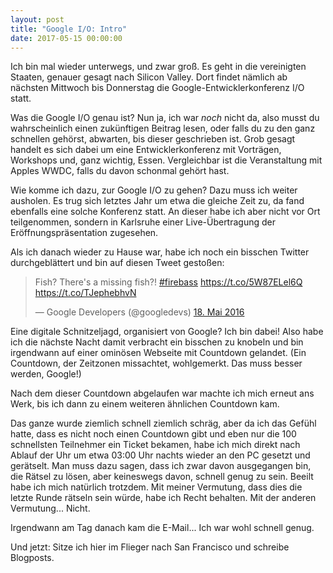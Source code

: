 ```yaml
---
layout: post
title: "Google I/O: Intro"
date: 2017-05-15 00:00:00
---
```


Ich bin mal wieder unterwegs, und zwar groß. Es geht in die vereinigten Staaten,
genauer gesagt nach Silicon Valley. Dort findet nämlich ab nächsten Mittwoch bis
Donnerstag die Google-Entwicklerkonferenz I/O statt.

Was die Google I/O genau ist? Nun ja, ich war _noch_ nicht da, also musst du
wahrscheinlich einen zukünftigen Beitrag lesen, oder falls du zu den ganz
schnellen gehörst, abwarten, bis dieser geschrieben ist. Grob gesagt handelt
es sich dabei um eine Entwicklerkonferenz mit Vorträgen, Workshops und, ganz
wichtig, Essen. Vergleichbar ist die Veranstaltung mit Apples WWDC, falls du
davon schonmal gehört hast.

Wie komme ich dazu, zur Google I/O zu gehen? Dazu muss ich weiter ausholen.
Es trug sich letztes Jahr um etwa die gleiche Zeit zu, da fand ebenfalls eine
solche Konferenz statt. An dieser habe ich aber nicht vor Ort teilgenommen,
sondern in Karlsruhe einer Live-Übertragung der Eröffnungspräsentation
zugesehen.

Als ich danach wieder zu Hause war, habe ich noch ein bisschen Twitter
durchgeblättert und bin auf diesen Tweet gestoßen:

<blockquote class="twitter-tweet" data-lang="de"><p lang="en" dir="ltr">Fish? There&#39;s a missing fish?! <a href="https://twitter.com/hashtag/firebass?src=hash">#firebass</a> <a href="https://t.co/5W87ELel6Q">https://t.co/5W87ELel6Q</a>  <a href="https://t.co/TJephebhvN">https://t.co/TJephebhvN</a></p>&mdash; Google Developers (@googledevs) <a href="https://twitter.com/googledevs/status/733083552711999488">18. Mai 2016</a></blockquote>
<script async src="//platform.twitter.com/widgets.js" charset="utf-8"></script>

Eine digitale Schnitzeljagd, organisiert von Google? Ich bin dabei!
Also habe ich die nächste Nacht damit verbracht ein bisschen zu knobeln
und bin irgendwann auf einer ominösen Webseite mit Countdown gelandet.
(Ein Countdown, der Zeitzonen missachtet, wohlgemerkt. Das muss besser werden,
Google!)

Nach dem dieser Countdown abgelaufen war machte ich mich erneut ans Werk, bis
ich dann zu einem weiteren ähnlichen Countdown kam.

Das ganze wurde ziemlich schnell ziemlich schräg, aber da ich das Gefühl hatte,
dass es nicht noch einen Countdown gibt und eben nur die 100 schnellsten
Teilnehmer ein Ticket bekamen, habe ich mich direkt nach Ablauf der Uhr um etwa
03:00 Uhr nachts wieder an den PC gesetzt und gerätselt.
Man muss dazu sagen, dass ich zwar davon ausgegangen bin, die Rätsel zu lösen,
aber keineswegs davon, schnell genug zu sein. Beeilt habe ich mich natürlich
trotzdem. Mit meiner Vermutung, dass dies die letzte Runde rätseln sein würde,
habe ich Recht behalten. Mit der anderen Vermutung... Nicht.

Irgendwann am Tag danach kam die E-Mail... Ich war wohl schnell genug.

Und jetzt: Sitze ich hier im Flieger nach San Francisco und schreibe Blogposts.
